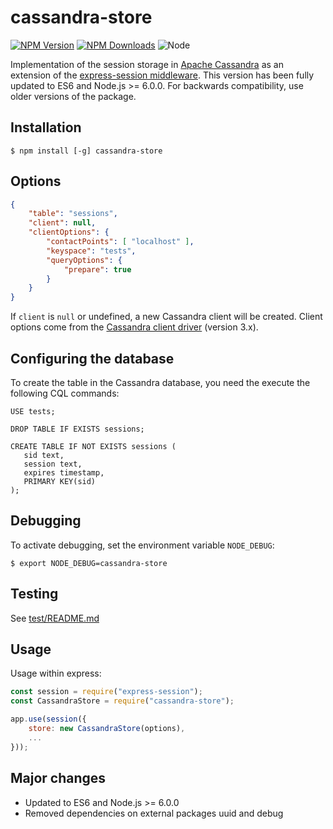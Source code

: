 cassandra-store
===============

[![NPM Version][npm-image]][npm-url]
[![NPM Downloads][npm-downloads]][npm-url]
![Node][node-version]

Implementation of the session storage in [Apache Cassandra][cassandra]
as an extension of the [express-session middleware][express-session].
This version has been fully updated to ES6 and Node.js >= 6.0.0. For backwards
compatibility, use older versions of the package.

## Installation

```shell
$ npm install [-g] cassandra-store
```

## Options

```json
{
    "table": "sessions",
    "client": null,
    "clientOptions": {
        "contactPoints": [ "localhost" ],
        "keyspace": "tests",
        "queryOptions": {
            "prepare": true
        }
    }
}
```

If `client` is `null` or undefined, a new Cassandra client will be created.
Client options come from the [Cassandra client driver][cassandra-driver] (version 3.x).

## Configuring the database

To create the table in the Cassandra database, you need the execute the
following CQL commands:

```
USE tests;

DROP TABLE IF EXISTS sessions;

CREATE TABLE IF NOT EXISTS sessions (
   sid text,
   session text,
   expires timestamp,
   PRIMARY KEY(sid)
);
```

## Debugging

To activate debugging, set the environment variable `NODE_DEBUG`:

```shell
$ export NODE_DEBUG=cassandra-store
```

## Testing

See [test/README.md](test/README.md)

## Usage

Usage within express:

```javascript
const session = require("express-session");
const CassandraStore = require("cassandra-store");

app.use(session({
    store: new CassandraStore(options),
    ...
}));
```

## Major changes

- Updated to ES6 and Node.js >= 6.0.0
- Removed dependencies on external packages uuid and debug

[cassandra]: https://cassandra.apache.org/
[cassandra-driver]: http://docs.datastax.com/en/drivers/nodejs/3.0/
[express-session]: https://github.com/expressjs/session
[node-version]: https://img.shields.io/badge/node-6.0.0-orange.svg?style=plastic
[npm-image]: https://img.shields.io/badge/npm-4.1.3-blue.svg?style=plastic
[npm-downloads]: https://img.shields.io/badge/downloads-12k-red.svg?style=plastic
[npm-url]: https://www.npmjs.com/package/cassandra-store